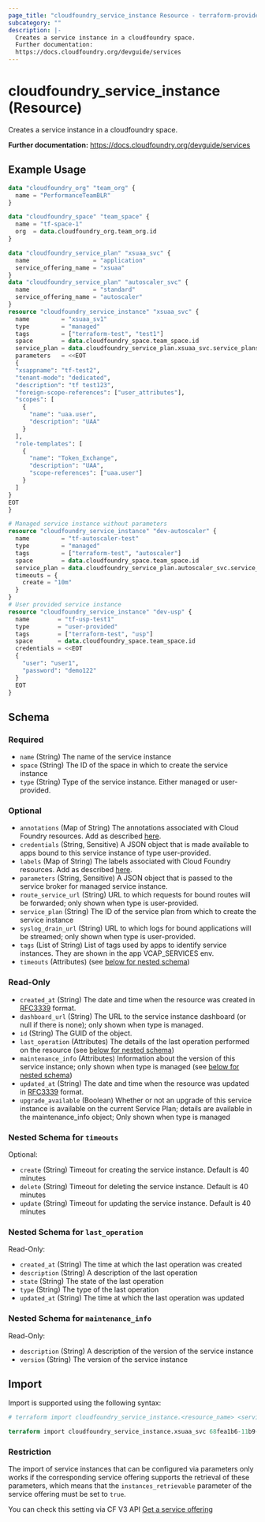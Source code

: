 ```yaml
---
page_title: "cloudfoundry_service_instance Resource - terraform-provider-cloudfoundry"
subcategory: ""
description: |-
  Creates a service instance in a cloudfoundry space.
  Further documentation:
  https://docs.cloudfoundry.org/devguide/services
---
```


# cloudfoundry_service_instance (Resource)

Creates a service instance in a cloudfoundry space.

__Further documentation:__
https://docs.cloudfoundry.org/devguide/services

## Example Usage

```terraform
data "cloudfoundry_org" "team_org" {
  name = "PerformanceTeamBLR"
}

data "cloudfoundry_space" "team_space" {
  name = "tf-space-1"
  org  = data.cloudfoundry_org.team_org.id
}

data "cloudfoundry_service_plan" "xsuaa_svc" {
  name                  = "application"
  service_offering_name = "xsuaa"
}
data "cloudfoundry_service_plan" "autoscaler_svc" {
  name                  = "standard"
  service_offering_name = "autoscaler"
}
resource "cloudfoundry_service_instance" "xsuaa_svc" {
  name         = "xsuaa_sv1"
  type         = "managed"
  tags         = ["terraform-test", "test1"]
  space        = data.cloudfoundry_space.team_space.id
  service_plan = data.cloudfoundry_service_plan.xsuaa_svc.service_plans.id
  parameters   = <<EOT
  {
  "xsappname": "tf-test2",
  "tenant-mode": "dedicated",
  "description": "tf test123",
  "foreign-scope-references": ["user_attributes"],
  "scopes": [
    {
      "name": "uaa.user",
      "description": "UAA"
    }
  ],
  "role-templates": [
    {
      "name": "Token_Exchange",
      "description": "UAA",
      "scope-references": ["uaa.user"]
    }
  ]
}
EOT
}

# Managed service instance without parameters
resource "cloudfoundry_service_instance" "dev-autoscaler" {
  name         = "tf-autoscaler-test"
  type         = "managed"
  tags         = ["terraform-test", "autoscaler"]
  space        = data.cloudfoundry_space.team_space.id
  service_plan = data.cloudfoundry_service_plan.autoscaler_svc.service_plans.id
  timeouts = {
    create = "10m"
  }
}
# User provided service instance
resource "cloudfoundry_service_instance" "dev-usp" {
  name        = "tf-usp-test1"
  type        = "user-provided"
  tags        = ["terraform-test", "usp"]
  space       = data.cloudfoundry_space.team_space.id
  credentials = <<EOT
  {
    "user": "user1",
    "password": "demo122"
  }
  EOT
}
```

<!-- schema generated by tfplugindocs -->
## Schema

### Required

- `name` (String) The name of the service instance
- `space` (String) The ID of the space in which to create the service instance
- `type` (String) Type of the service instance. Either managed or user-provided.

### Optional

- `annotations` (Map of String) The annotations associated with Cloud Foundry resources. Add as described [here](https://docs.cloudfoundry.org/adminguide/metadata.html#-view-metadata-for-an-object).
- `credentials` (String, Sensitive) A JSON object that is made available to apps bound to this service instance of type user-provided.
- `labels` (Map of String) The labels associated with Cloud Foundry resources. Add as described [here](https://docs.cloudfoundry.org/adminguide/metadata.html#-view-metadata-for-an-object).
- `parameters` (String, Sensitive) A JSON object that is passed to the service broker for managed service instance.
- `route_service_url` (String) URL to which requests for bound routes will be forwarded; only shown when type is user-provided.
- `service_plan` (String) The ID of the service plan from which to create the service instance
- `syslog_drain_url` (String) URL to which logs for bound applications will be streamed; only shown when type is user-provided.
- `tags` (List of String) List of tags used by apps to identify service instances. They are shown in the app VCAP_SERVICES env.
- `timeouts` (Attributes) (see [below for nested schema](#nestedatt--timeouts))

### Read-Only

- `created_at` (String) The date and time when the resource was created in [RFC3339](https://www.ietf.org/rfc/rfc3339.txt) format.
- `dashboard_url` (String) The URL to the service instance dashboard (or null if there is none); only shown when type is managed.
- `id` (String) The GUID of the object.
- `last_operation` (Attributes) The details of the last operation performed on the resource (see [below for nested schema](#nestedatt--last_operation))
- `maintenance_info` (Attributes) Information about the version of this service instance; only shown when type is managed (see [below for nested schema](#nestedatt--maintenance_info))
- `updated_at` (String) The date and time when the resource was updated in [RFC3339](https://www.ietf.org/rfc/rfc3339.txt) format.
- `upgrade_available` (Boolean) Whether or not an upgrade of this service instance is available on the current Service Plan; details are available in the maintenance_info object; Only shown when type is managed

<a id="nestedatt--timeouts"></a>
### Nested Schema for `timeouts`

Optional:

- `create` (String) Timeout for creating the service instance. Default is 40 minutes
- `delete` (String) Timeout for deleting the service instance. Default is 40 minutes
- `update` (String) Timeout for updating the service instance. Default is 40 minutes


<a id="nestedatt--last_operation"></a>
### Nested Schema for `last_operation`

Read-Only:

- `created_at` (String) The time at which the last operation was created
- `description` (String) A description of the last operation
- `state` (String) The state of the last operation
- `type` (String) The type of the last operation
- `updated_at` (String) The time at which the last operation was updated


<a id="nestedatt--maintenance_info"></a>
### Nested Schema for `maintenance_info`

Read-Only:

- `description` (String) A description of the version of the service instance
- `version` (String) The version of the service instance

## Import

Import is supported using the following syntax:

```terraform
# terraform import cloudfoundry_service_instance.<resource_name> <service_instance_guid>

terraform import cloudfoundry_service_instance.xsuaa_svc 68fea1b6-11b9-4737-ad79-74e49832533f
```


### Restriction

The import of service instances that can be configured via parameters only works if the corresponding service offering supports the retrieval of these parameters, which means that the `instances_retrievable` parameter of the service offering must be set to `true`.

You can check this setting via CF V3 API [Get a service offering](https://v3-apidocs.cloudfoundry.org/version/3.200.0/index.html#get-a-service-offering)
